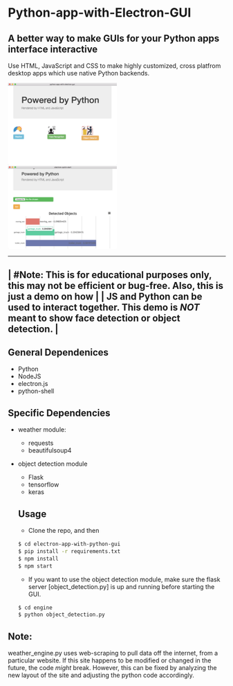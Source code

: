 # Python-app-with-Electron-GUI
A better way to make GUIs for your Python apps interface interactive
--------------------------------------------------------------------

Use HTML, JavaScript and CSS to make highly customized, cross platfrom desktop apps which use native Python backends.

<img src="/samples/1.png" width="50%" />
<img src="/samples/3.png" width="50%" />



 --------------------------------------------------------------------------------------------------------------------------
|  #Note: This is for educational purposes only, this may not be efficient or bug-free. Also, this is just a demo on how  |
|  JS and Python can be used to interact together. This demo is *NOT* meant to show face detection or object detection.   |
--------------------------------------------------------------------------------------------------------------------------

## General Dependenices
  * Python
  * NodeJS
  * electron.js
  * python-shell
 
## Specific Dependencies
  * weather module:
    * requests
    * beautifulsoup4
   
  * object detection module
    * Flask
    * tensorflow
    * keras
    
    ## Usage
    * Clone the repo, and then
	```sh
	$ cd electron-app-with-python-gui
	$ pip install -r requirements.txt
	$ npm install
	$ npm start
	```
    * If you want to use the object detection module, make sure the flask server [object_detection.py] is up and running before starting the GUI.
	```sh
	$ cd engine
	$ python object_detection.py
	```

## Note:

weather_engine.py uses web-scraping to pull data off the internet, from a particular website. If this site happens to be modified
or changed in the future, the code *might* break. However, this can be fixed by analyzing the new layout of the site and adjusting
the python code accordingly.
